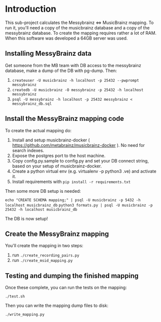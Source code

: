 Introduction
============

This sub-project calculates the Messybrainz <=> MusicBrainz mapping. To run it, you'll need a copy of the
musicbrainz database and a copy of the messybrainz database. To create the mapping requires rather a lot of 
RAM. When this software was developed a 64GB server was used.


Installing MessyBrainz data
---------------------------

Get someone from the MB team with DB access to the messybrainz database, make a dump of the DB with pg-dump. Then:

1. `createuser -U musicbrainz -h localhost -p 25432 --pwprompt messybrainz`
2. `createdb -U musicbrainz -O messybrainz -p 25432 -h localhost messybrainz`
3. `psql -U messybrainz -h localhost -p 25432 messybrainz < messybrainz_db.sql`


Install the MessyBrainz mapping code
------------------------------------

To create the actual mapping do:

1. Install and setup musicbrainz-docker ( https://github.com/metabrainz/musicbrainz-docker ). No need for search indexes.
2. Expose the postgres port to the host machine.
3. Copy config.py.sample to config.py and set your DB connect string, based on your setup of musicbrainz-docker.
4. Create a python virtual env (e.g. virtualenv -p python3 .ve) and activate it.
5. Install requirements with `pip install -r requirements.txt`

Then some more DB setup is needed:

`echo "CREATE SCHEMA mapping;" | psql -U musicbrainz -p 5432 -h localhost musicbrainz_db`
`python3 formats.py | psql -U musicbrainz -p 25432 -h localhost musicbrainz_db`

The DB is now setup!


Create the MessyBrainz mapping
------------------------------

You'll create the mapping in two steps:

1. run `./create_recording_pairs.py`
2. run `./create_msid_mapping.py`


Testing and dumping the finished mapping
----------------------------------------

Once these complete, you can run the tests on the mapping:

`./test.sh`

Then you can write the mapping dump files to disk:

`./write_mapping.py`
